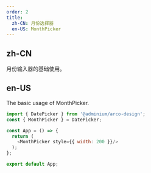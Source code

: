 ```yaml
---
order: 2
title:
  zh-CN: 月份选择器
  en-US: MonthPicker
---
```


## zh-CN

月份输入器的基础使用。

## en-US

The basic usage of MonthPicker.

```js
import { DatePicker } from '@adminium/arco-design';
const { MonthPicker } = DatePicker;

const App = () => {
  return (
    <MonthPicker style={{ width: 200 }}/>
  );
};

export default App;
```
